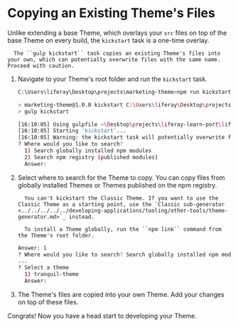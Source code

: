# Copying an Existing Theme's Files

Unlike extending a base Theme, which overlays your `src` files on top of the base Theme on every build, the `kickstart` task is a one-time overlay.

```warning::
  The ``gulp kickstart`` task copies an existing Theme's files into your own, which can potentially overwrite files with the same name. Proceed with caution.
```

1. Navigate to your Theme's root folder and run the `kickstart` task.

    ```bash
    C:\Users\liferay\Desktop\projects\marketing-theme>npm run kickstart

    > marketing-theme@1.0.0 kickstart C:\Users\liferay\Desktop\projects\marketing-theme
    > gulp kickstart

    [16:10:05] Using gulpfile ~\Desktop\projects\liferay-learn-port\liferay-t6s3.zip\t6s3-impl\marketing-theme\gulpfile.js
    [16:10:05] Starting 'kickstart'...
    [16:10:05] Warning: the kickstart task will potentially overwrite files in your src directory
    ? Where would you like to search?
      1) Search globally installed npm modules
      2) Search npm registry (published modules)
      Answer:
    ```

1. Select where to search for the Theme to copy. You can copy files from globally installed Themes or Themes published on the npm registry.

    ```note::
      You can't kickstart the Classic Theme. If you want to use the Classic Theme as a starting point, use the `Classic sub-generator <../../../../../developing-applications/tooling/other-tools/theme-generator.md>`_ instead.
    ```

    ```note::
      To install a Theme globally, run the ``npm link`` command from the Theme's root folder.
    ```

    ```bash
    Answer: 1
    ? Where would you like to search? Search globally installed npm modules
    ...
    ? Select a theme
      1) tranquil-theme
      Answer:
    ```

1. The Theme's files are copied into your own Theme. Add your changes on top of these files.

Congrats! Now you have a head start to developing your Theme.
